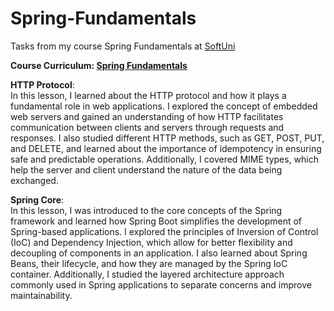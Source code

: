 # Spring-Fundamentals
Tasks from my course Spring Fundamentals at <a href="https://softuni.bg/">SoftUni</a> 

<b> Course Curriculum: <a href="https://softuni.bg/trainings/4843/spring-fundamentals-january-2025">Spring Fundamentals</a> </b>

**HTTP Protocol**: <br>
In this lesson, I learned about the HTTP protocol and how it plays a fundamental role in web applications. I explored the concept of embedded web servers and gained an understanding of how HTTP facilitates communication between clients and servers through requests and responses. I also studied different HTTP methods, such as GET, POST, PUT, and DELETE, and learned about the importance of idempotency in ensuring safe and predictable operations. Additionally, I covered MIME types, which help the server and client understand the nature of the data being exchanged.

**Spring Core**: <br>
In this lesson, I was introduced to the core concepts of the Spring framework and learned how Spring Boot simplifies the development of Spring-based applications. I explored the principles of Inversion of Control (IoC) and Dependency Injection, which allow for better flexibility and decoupling of components in an application. I also learned about Spring Beans, their lifecycle, and how they are managed by the Spring IoC container. Additionally, I studied the layered architecture approach commonly used in Spring applications to separate concerns and improve maintainability.
